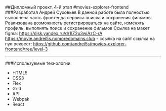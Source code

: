 ##Дипломный проект, 4-й этап
#movies-explorer-frontend
###Разработал Андрей Суховьев
В данной работе была полностью выполнена часть фронтенда сервиса поиска и сохранения фильмов. Реализована возможность регистрироваться на сайте, изменять профиль, выполнять поиск и сохранение фильмов
Ссылка на макет figma: https://disk.yandex.ru/d/1IZ2u3wiAzC-rA
https://movie.andrei5s.nomoredomains.club - ссылка на сайт
ссылка на пул реквест: https://github.com/andrei5s/movies-explorer-frontend/tree/level-3

___
###Используемые технологии:
* HTML5
* CSS3
* Flex
* Grid
* API
* Webpak
* React
